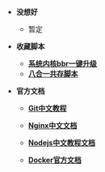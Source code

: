 - **没想好**

  * 暂定
  
- **收藏脚本**

  * [**系统内核bbr一键升级**](https://github.com/jinwyp/one_click_script)
  * [**八合一共存脚本**](https://github.com/mack-a/v2ray-agent)

- **官方文档**

  - [**Git中文教程**](https://git-scm.com/book/zh/v2)

  - [**Nginx中文文档**](https://www.nginx.cn/doc/index.html)

  - [**Nodejs中文教程文档**](http://nodejs.cn/learn)

  - [**Docker官方文档**](https://docs.docker.com/get-started/)

    